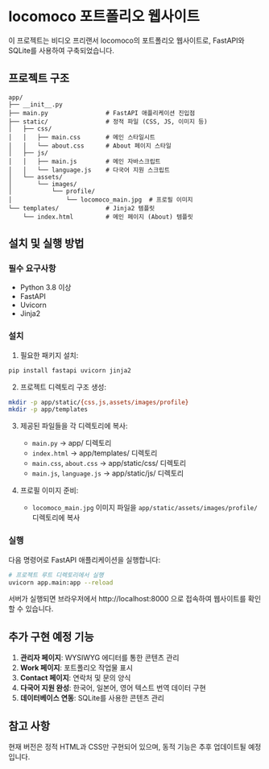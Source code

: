 # locomoco 포트폴리오 웹사이트

이 프로젝트는 비디오 프리랜서 locomoco의 포트폴리오 웹사이트로, FastAPI와 SQLite를 사용하여 구축되었습니다.

## 프로젝트 구조

```
app/
├── __init__.py
├── main.py                # FastAPI 애플리케이션 진입점
├── static/                # 정적 파일 (CSS, JS, 이미지 등)
│   ├── css/
│   │   ├── main.css       # 메인 스타일시트
│   │   └── about.css      # About 페이지 스타일
│   ├── js/
│   │   ├── main.js        # 메인 자바스크립트
│   │   └── language.js    # 다국어 지원 스크립트
│   └── assets/
│       └── images/
│           └── profile/
│               └── locomoco_main.jpg  # 프로필 이미지
└── templates/             # Jinja2 템플릿
    └── index.html         # 메인 페이지 (About) 템플릿
```

## 설치 및 실행 방법

### 필수 요구사항

- Python 3.8 이상
- FastAPI
- Uvicorn
- Jinja2

### 설치

1. 필요한 패키지 설치:

```bash
pip install fastapi uvicorn jinja2
```

2. 프로젝트 디렉토리 구조 생성:

```bash
mkdir -p app/static/{css,js,assets/images/profile}
mkdir -p app/templates
```

3. 제공된 파일들을 각 디렉토리에 복사:

   - `main.py` → app/ 디렉토리
   - `index.html` → app/templates/ 디렉토리
   - `main.css`, `about.css` → app/static/css/ 디렉토리
   - `main.js`, `language.js` → app/static/js/ 디렉토리

4. 프로필 이미지 준비:
   - `locomoco_main.jpg` 이미지 파일을 `app/static/assets/images/profile/` 디렉토리에 복사

### 실행

다음 명령어로 FastAPI 애플리케이션을 실행합니다:

```bash
# 프로젝트 루트 디렉토리에서 실행
uvicorn app.main:app --reload
```

서버가 실행되면 브라우저에서 http://localhost:8000 으로 접속하여 웹사이트를 확인할 수 있습니다.

## 추가 구현 예정 기능

1. **관리자 페이지**: WYSIWYG 에디터를 통한 콘텐츠 관리
2. **Work 페이지**: 포트폴리오 작업물 표시
3. **Contact 페이지**: 연락처 및 문의 양식
4. **다국어 지원 완성**: 한국어, 일본어, 영어 텍스트 번역 데이터 구현
5. **데이터베이스 연동**: SQLite를 사용한 콘텐츠 관리

## 참고 사항

현재 버전은 정적 HTML과 CSS만 구현되어 있으며, 동적 기능은 추후 업데이트될 예정입니다.
